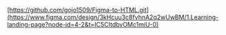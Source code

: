 [https://github.com/gojo1509/Figma-to-HTML.git](https://www.figma.com/design/3kHcuu3c8fvhnA2q2wUwBM/1.Learning-landing-page?node-id=4-2&t=IC5CItdbvOMc1miU-0)
